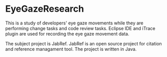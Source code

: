 # EyeGazeResearch

This is a study of developers' eye gaze movements while they are performing change tasks and code review tasks.
Eclipse IDE and iTrace plugin are used for recording the eye gaze movement data.

The subject project is JabRef. JabRef is an open source project for citation and reference managament tool. The project is written in Java. 

